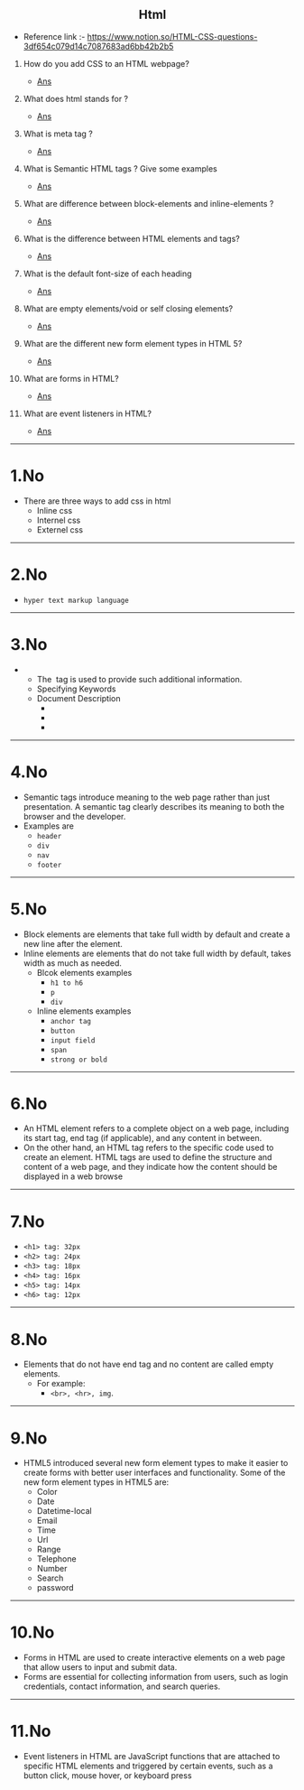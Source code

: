 ## <center> Html </center>

- Reference link :- https://www.notion.so/HTML-CSS-questions-3df654c079d14c7087683ad6bb42b2b5
1. How do you add CSS to an HTML webpage? 
   - [Ans](https://github.com/alalUDDIN123/interview_preparation/tree/main/html#1no)

2. What does html stands for ?
   - [Ans](https://github.com/alalUDDIN123/interview_preparation/tree/main/html#2no)

3. What is meta tag ?
   - [Ans](https://github.com/alalUDDIN123/interview_preparation/tree/main/html#3no)

4. What is Semantic HTML tags ? Give some examples
   - [Ans](https://github.com/alalUDDIN123/interview_preparation/tree/main/html#4no)

5. What are  difference between block-elements and inline-elements ?  
   - [Ans](https://github.com/alalUDDIN123/interview_preparation/tree/main/html#5no)

6. What is the difference between HTML elements and tags?
   - [Ans](https://github.com/alalUDDIN123/interview_preparation/tree/main/html#6no)

7. What is the default font-size of each heading
   - [Ans](https://github.com/alalUDDIN123/interview_preparation/tree/main/html#7no)

8. What are empty elements/void or self closing elements?
   - [Ans](https://github.com/alalUDDIN123/interview_preparation/tree/main/html#8no)

9. What are the different new form element types in HTML 5?
   - [Ans](https://github.com/alalUDDIN123/interview_preparation/tree/main/html#9no)

10. What are forms in HTML?  
    - [Ans](https://github.com/alalUDDIN123/interview_preparation/tree/main/html#10no) 

11. What are event listeners in HTML?
    - [Ans](https://github.com/alalUDDIN123/interview_preparation/tree/main/html#11no) 

---
# 1.No
  - There are three ways to add css in html
    - Inline css
    - Internel css
    - Externel css
---
# 2.No
  - `hyper text markup language`  
---
# 3.No
 -   - The <meta> tag is used to provide such additional information.
     - Specifying Keywords
     - Document Description 
        - <meta name = "keywords" content = "HTML, Meta Tags, Metadata" />
        - <meta name = "description" content = "Learning about Meta Tags." />
        - <meta name = "author" content = "Mahnaz Mohtashim" />
---
# 4.No
 -  Semantic tags introduce meaning to the web page rather than just presentation. A semantic tag clearly describes its meaning to both the browser and the developer. 
   - Examples are
     - `header`
     - `div`
     - `nav`
     - `footer`            
---
# 5.No
  - Block elements are elements that take full width by default and create a new line after the element.
  - Inline elements are elements that do not take full width by default, takes width as much as needed.
    - Blcok elements examples
      - `h1 to h6`
      - `p`
      - `div`
    - Inline elements examples
      - `anchor tag`
      - `button`
      - `input field`  
      - `span`
      - `strong or bold`
---
# 6.No
   - An HTML element refers to a complete object on a web page, including its start tag, end tag (if applicable), and any content in between.
   - On the other hand, an HTML tag refers to the specific code used to create an element. HTML tags are used to define the structure and content of a web page, and they indicate how the content should be displayed in a web browse      
---
# 7.No
  -  `<h1> tag: 32px`
  -  `<h2> tag: 24px`
  -  `<h3> tag: 18px`
  -  `<h4> tag: 16px`
  -  `<h5> tag: 14px`
  -  `<h6> tag: 12px`
---
# 8.No
  - Elements that do not have end tag and no content are called empty elements. 
    - For example: 
      - `<br>, <hr>, img`.  
---
# 9.No
  - HTML5 introduced several new form element types to make it easier to create forms with better user interfaces and functionality. Some of the new form element types in HTML5 are:
    - Color
    - Date
    - Datetime-local
    - Email
    - Time
    - Url
    - Range
    - Telephone
    - Number
    - Search
    - password   
---
# 10.No
  - Forms in HTML are used to create interactive elements on a web page that allow users to input and submit data.       
  - Forms are essential for collecting information from users, such as login credentials, contact information, and search queries.
---
# 11.No
   - Event listeners in HTML are JavaScript functions that are attached to specific HTML elements and triggered by certain events, such as a button click, mouse hover, or keyboard press  
